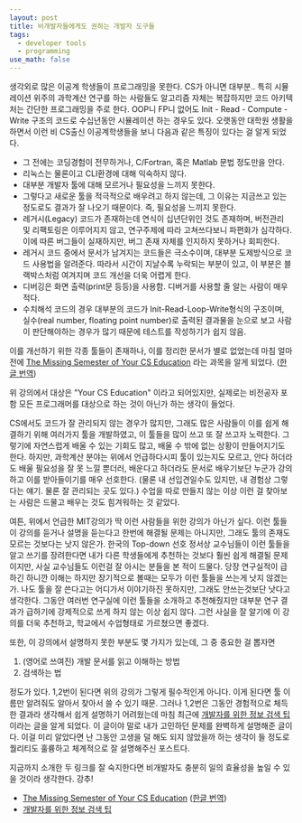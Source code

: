 ```yaml
---
layout: post
title: 비개발자들에게도 권하는 개발자 도구들
tags:
  - developer tools
  - programming
use_math: false
---
```


생각외로 많은 이공계 학생들이 프로그래밍을 못한다. CS가 아니면 대부분.. 특히 시뮬레이션 위주의 과학계산 연구를 하는 사람들도 알고리즘 자체는 복잡하지만 코드 아키텍처는 간단한 프로그래밍을 주로 한다. OOP니 FP니 없어도 Init - Read - Compute - Write 구조의 코드로 수십년동안 시뮬레이션 하는 경우도 있다. 오랫동안 대학원 생활을 하면서 이런 비 CS출신 이공계학생들을 보니 다음과 같은 특징이 있다는 걸 알게 되었다.

* 그 전에는 코딩경험이 전무하거나, C/Fortran, 혹은 Matlab 문법 정도만을 안다.
* 리눅스는 물론이고 CLI환경에 대해 익숙하지 않다.
* 대부분 개발자 툴에 대해 모르거나 필요성을 느끼지 못한다.
* 그렇다고 새로운 툴을 적극적으로 배우려고 하지 않는데, 그 이유는 지금쓰고 있는 정도로도 결과가 잘 나오기 때문이다. 즉, 필요성을 느끼지 못한다.
* 레거시(Legacy) 코드가 존재하는데 연식이 십년단위인 것도 존재하며, 버전관리 및 리팩토링은 이루어지지 않고, 연구주제에 따라 고쳐쓰다보니 파편화가 심각하다. 이에 따른 버그들이 실재하지만, 버그 존재 자체를 인지하지 못하거나 회피한다.
* 레거시 코드 중에서 문서가 남겨지는 코드들은 극소수이며, 대부분 도제방식으로 코드 사용법을 알려준다. 따라서 시간이 지날수록 누락되는 부분이 있고, 이 부분은 블랙박스처럼 여겨지며 코드 개선을 더욱 어렵게 한다.
* 디버깅은 화면 출력(print문 등등)을 사용함. 디버거를 사용할 줄 알는 사람이 매우 적다.
* 수치해석 코드의 경우 대부분의 코드가 Init-Read-Loop-Write형식의 구조이며, 실수(real number, floating point number)로 출력된 결과물을 눈으로 보고 사람이 판단해야하는 경우가 많기 때문에 테스트를 작성하기가 쉽지 않음.

이를 개선하기 위한 각종 툴들이 존재하나, 이를 정리한 문서가 별로 없었는데 마침 얼마전에 [The Missing Semester of Your CS Education](https://missing.csail.mit.edu/) 라는 과목을 알게 되었다.
([한글 번역](https://missing-semester-kr.github.io/?fbclid=IwAR023hFv8pI84e4eow1qSc2U9pNo2FR0ptLYM41bkRtqy2jA0hzvuGLHM7k))

위 강의에서 대상은 "Your CS Education" 이라고 되어있지만, 실제로는 비전공자 포함 모든 프로그래머를 대상으로 하는 것이 아닌가 하는 생각이 들었다.

CS에서도 코드가 잘 관리되지 않는 경우가 많지만, 그래도 많은 사람들이 이를 쉽게 해결하기 위해 여러가지 툴을 개발하였고, 이 툴들을 많이 쓰고 또 잘 쓰고자 노력한다. 그렇기에 자연스럽게 배울 수 있는 기회도 많고, 배울 수 밖에 없는 상황이 만들어지기도 한다. 하지만, 과학계산 분야는 위에서 언급하다시피 툴이 있는지도 모르고, 안다 하더라도 배울 필요성을 잘 못 느낄 뿐더러, 배운다고 하더라도 문서로 배우기보단 누군가 강의하고 이를 받아들이기를 매우 선호한다. (물론 내 선입견일수도 있지만, 내 경험상 그렇다는 얘기. 물론 잘 관리되는 곳도 있다.) 수업을 따로 만들지 않는 이상 이런 걸 찾아보는 사람은 드물고 배우는 것도 힘겨워하는 것 같았다.

여튼, 위에서 언급한 MIT강의가 딱 이런 사람들을 위한 강의가 아닌가 싶다. 이런 툴들이 강의를 듣거나 설명을 듣는다고 한번에 해결될 문제는 아니지만, 그래도 툴의 존재도 모르는 것보다는 낫지 않은가. 한국의 Top-down 선호 정서상 교수님들이 이런 툴들을 알고 쓰기를 장려한다면 내가 다른 학생들에게 추천하는 것보다 훨씬 쉽게 해결될 문제이지만, 사실 교수님들도 이런걸 잘 아시는 분들을 본 적이 드물다. 당장 연구실적이 급하긴 하니깐 이해는 하지만 장기적으로 볼때는 모두가 이런 툴들을 쓰는게 낫지 않겠는가. 나도 툴을 잘 쓴다고는 어디가서 이야기하진 못하지만, 그래도 안쓰는것보단 낫다고 생각한다. 그동안 여러번 연구실에 이런 툴들을 소개하고 추천해줬지만 대부분 연구 결과가 급하기에 강제적으로 쓰게 하지 않는 이상 쉽지 않다. 그런 사실을 잘 알기에 이 강의를 더욱 추천하고, 학교에서 수업형태로 가르쳤으면 좋겠다.

또한, 이 강의에서 설명하지 못한 부분도 몇 가지가 있는데, 그 중 중요한 걸 뽑자면

1. (영어로 쓰여진) 개발 문서를 읽고 이해하는 방법
2. 검색하는 법

정도가 있다. 1,2번이 된다면 위의 강의가 그렇게 필수적인게 아니다. 이게 된다면 툴 이름만 알려줘도 알아서 찾아서 쓸 수 있기 때문. 그러나 1,2번은 그동안 경험적으로 체득한 결과라 생각해서 쉽게 설명하기 어려웠는데 마침 최근에 [개발자를 위한 정보 검색 팁](https://boxnwhis.kr/2020/09/27/ir-for-developers.html?fbclid=IwAR1J7ydMI5JWBxXyBn8wbbDA-sr-QP7HYtGPILOBH2uX2AIsm1spZyTNQDQ) 이라는 글을 알게 되었다. 이 글이야 말로 내가 고민하던 문제를 완벽하게 설명해준 글이다. 이걸 미리 알았다면 난 그동안 고생을 덜 해도 되지 않았을까 하는 생각이 들 정도로 퀄리티도 훌륭하고 체계적으로 잘 설명해주신 포스트다. 

지금까지 소개한 두 링크를 잘 숙지한다면 비개발자도 충분히 일의 효율성을 높일 수 있을 것이라 생각한다. 강추!

* [The Missing Semester of Your CS Education](https://missing.csail.mit.edu/)
([한글 번역](https://missing-semester-kr.github.io/?fbclid=IwAR023hFv8pI84e4eow1qSc2U9pNo2FR0ptLYM41bkRtqy2jA0hzvuGLHM7k))
* [개발자를 위한 정보 검색 팁](https://boxnwhis.kr/2020/09/27/ir-for-developers.html?fbclid=IwAR1J7ydMI5JWBxXyBn8wbbDA-sr-QP7HYtGPILOBH2uX2AIsm1spZyTNQDQ)
